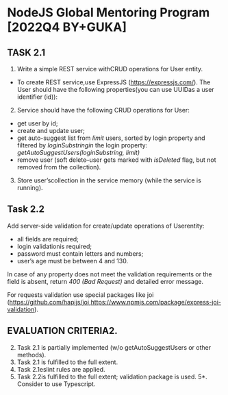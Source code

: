 # NodeJS Global Mentoring Program [2022Q4 BY+GUKA]

## TASK 2.1

1) Write a simple REST service withCRUD operations for User entity.
- To create REST service,use ExpressJS (https://expressjs.com/). The User should have the following properties(you can use UUIDas a user identifier (id)):

2) Service should have the following CRUD operations for User:
- get user by id;
- create and update user;
- get auto-suggest list from _limit_ users, sorted by login property and filtered by _loginSubstringin_ the login property: _getAutoSuggestUsers(loginSubstring, limit)_
- remove user (soft delete–user gets marked with _isDeleted_ flag, but not removed from the collection).

3) Store user’scollection in the service memory (while the service is running).

## Task 2.2

Add server-side validation for create/update operations of Userentity:
- all fields are required;
- login validationis required;
- password must contain letters and numbers;
- user’s age must be between 4 and 130.

In case of any property does not meet the validation requirements or the field is absent, return _400 (Bad Request)_ and detailed error message.

For requests validation use special packages like joi (https://github.com/hapijs/joi,https://www.npmjs.com/package/express-joi-validation).

## EVALUATION CRITERIA2.
2. Task 2.1 is partially implemented (w/o getAutoSuggestUsers or other methods).
3. Task 2.1 is fulfilled to the full extent.
4. Task 2.1eslint rules are applied.
5. Task 2.2is fulfilled to the full extent; validation package is used.
5*. Consider to use Typescript.
